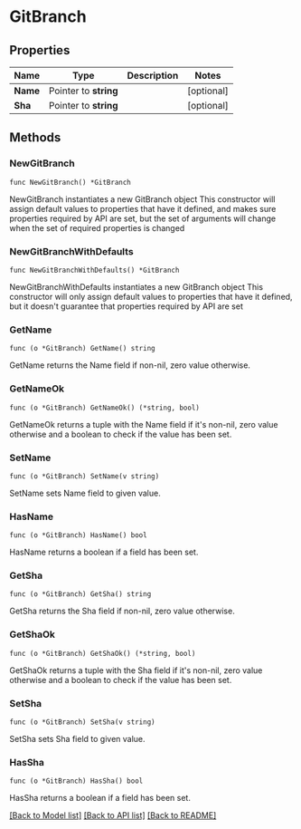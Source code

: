 # GitBranch

## Properties

Name | Type | Description | Notes
------------ | ------------- | ------------- | -------------
**Name** | Pointer to **string** |  | [optional] 
**Sha** | Pointer to **string** |  | [optional] 

## Methods

### NewGitBranch

`func NewGitBranch() *GitBranch`

NewGitBranch instantiates a new GitBranch object
This constructor will assign default values to properties that have it defined,
and makes sure properties required by API are set, but the set of arguments
will change when the set of required properties is changed

### NewGitBranchWithDefaults

`func NewGitBranchWithDefaults() *GitBranch`

NewGitBranchWithDefaults instantiates a new GitBranch object
This constructor will only assign default values to properties that have it defined,
but it doesn't guarantee that properties required by API are set

### GetName

`func (o *GitBranch) GetName() string`

GetName returns the Name field if non-nil, zero value otherwise.

### GetNameOk

`func (o *GitBranch) GetNameOk() (*string, bool)`

GetNameOk returns a tuple with the Name field if it's non-nil, zero value otherwise
and a boolean to check if the value has been set.

### SetName

`func (o *GitBranch) SetName(v string)`

SetName sets Name field to given value.

### HasName

`func (o *GitBranch) HasName() bool`

HasName returns a boolean if a field has been set.

### GetSha

`func (o *GitBranch) GetSha() string`

GetSha returns the Sha field if non-nil, zero value otherwise.

### GetShaOk

`func (o *GitBranch) GetShaOk() (*string, bool)`

GetShaOk returns a tuple with the Sha field if it's non-nil, zero value otherwise
and a boolean to check if the value has been set.

### SetSha

`func (o *GitBranch) SetSha(v string)`

SetSha sets Sha field to given value.

### HasSha

`func (o *GitBranch) HasSha() bool`

HasSha returns a boolean if a field has been set.


[[Back to Model list]](../README.md#documentation-for-models) [[Back to API list]](../README.md#documentation-for-api-endpoints) [[Back to README]](../README.md)



